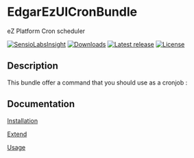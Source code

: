# EdgarEzUICronBundle

eZ Platform Cron scheduler

[![SensioLabsInsight](https://insight.sensiolabs.com/projects/4066d529-25b7-4f30-8fd2-f0c02d2cd6c8/mini.png)](https://insight.sensiolabs.com/projects/4066d529-25b7-4f30-8fd2-f0c02d2cd6c8)
[![Downloads](https://img.shields.io/packagist/dt/edgar/ez-uicron-bundle.svg?style=flat-square)](https://packagist.org/packages/edgar/ez-uicron-bundle)
[![Latest release](https://img.shields.io/github/release/noodle69/EdgarEzUICronBundle.svg?style=flat-square)](https://github.com/noodle69/EdgarEzUICronBundle/releases)
[![License](https://img.shields.io/packagist/l/edgar/ez-uicron-bundle.svg?style=flat-square)](LICENSE)

## Description

This bundle offer a command that you should use as a cronjob : 

## Documentation

[Installation](docs/INSTALL.md)

[Extend](docs/EXTEND.md)

[Usage](docs/USAGE.md)

